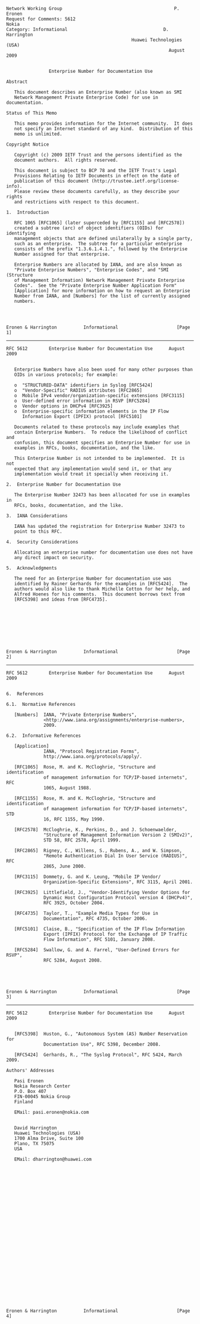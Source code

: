     Network Working Group                                          P. Eronen
    Request for Comments: 5612                                         Nokia
    Category: Informational                                    D. Harrington
                                                   Huawei Technologies (USA)
                                                                 August 2009


                    Enterprise Number for Documentation Use

    Abstract

       This document describes an Enterprise Number (also known as SMI
       Network Management Private Enterprise Code) for use in documentation.

    Status of This Memo

       This memo provides information for the Internet community.  It does
       not specify an Internet standard of any kind.  Distribution of this
       memo is unlimited.

    Copyright Notice

       Copyright (c) 2009 IETF Trust and the persons identified as the
       document authors.  All rights reserved.

       This document is subject to BCP 78 and the IETF Trust's Legal
       Provisions Relating to IETF Documents in effect on the date of
       publication of this document (http://trustee.ietf.org/license-info).
       Please review these documents carefully, as they describe your rights
       and restrictions with respect to this document.

    1.  Introduction

       RFC 1065 [RFC1065] (later superceded by [RFC1155] and [RFC2578])
       created a subtree (arc) of object identifiers (OIDs) for identifying
       management objects that are defined unilaterally by a single party,
       such as an enterprise.  The subtree for a particular enterprise
       consists of the prefix "1.3.6.1.4.1.", followed by the Enterprise
       Number assigned for that enterprise.

       Enterprise Numbers are allocated by IANA, and are also known as
       "Private Enterprise Numbers", "Enterprise Codes", and "SMI (Structure
       of Management Information) Network Management Private Enterprise
       Codes".  See the "Private Enterprise Number Application Form"
       [Application] for more information on how to request an Enterprise
       Number from IANA, and [Numbers] for the list of currently assigned
       numbers.




    Eronen & Harrington          Informational                      [Page 1]

------------------------------------------------------------------------

``` newpage
RFC 5612        Enterprise Number for Documentation Use      August 2009


   Enterprise Numbers have also been used for many other purposes than
   OIDs in various protocols; for example:

   o  "STRUCTURED-DATA" identifiers in Syslog [RFC5424]
   o  "Vendor-Specific" RADIUS attributes [RFC2865]
   o  Mobile IPv4 vendor/organization-specific extensions [RFC3115]
   o  User-defined error information in RSVP [RFC5284]
   o  Vendor options in DHCPv4 [RFC3925]
   o  Enterprise-specific information elements in the IP Flow
      Information Export (IPFIX) protocol [RFC5101]

   Documents related to these protocols may include examples that
   contain Enterprise Numbers.  To reduce the likelihood of conflict and
   confusion, this document specifies an Enterprise Number for use in
   examples in RFCs, books, documentation, and the like.

   This Enterprise Number is not intended to be implemented.  It is not
   expected that any implementation would send it, or that any
   implementation would treat it specially when receiving it.

2.  Enterprise Number for Documentation Use

   The Enterprise Number 32473 has been allocated for use in examples in
   RFCs, books, documentation, and the like.

3.  IANA Considerations

   IANA has updated the registration for Enterprise Number 32473 to
   point to this RFC.

4.  Security Considerations

   Allocating an enterprise number for documentation use does not have
   any direct impact on security.

5.  Acknowledgments

   The need for an Enterprise Number for documentation use was
   identified by Rainer Gerhards for the examples in [RFC5424].  The
   authors would also like to thank Michelle Cotton for her help, and
   Alfred Hoenes for his comments.  This document borrows text from
   [RFC5398] and ideas from [RFC4735].









Eronen & Harrington          Informational                      [Page 2]
```

------------------------------------------------------------------------

``` newpage
RFC 5612        Enterprise Number for Documentation Use      August 2009


6.  References

6.1.  Normative References

   [Numbers]  IANA, "Private Enterprise Numbers",
              <http://www.iana.org/assignments/enterprise-numbers>,
              2009.

6.2.  Informative References

   [Application]
              IANA, "Protocol Registration Forms",
              http://www.iana.org/protocols/apply/.

   [RFC1065]  Rose, M. and K. McCloghrie, "Structure and identification
              of management information for TCP/IP-based internets", RFC
              1065, August 1988.

   [RFC1155]  Rose, M. and K. McCloghrie, "Structure and identification
              of management information for TCP/IP-based internets", STD
              16, RFC 1155, May 1990.

   [RFC2578]  McCloghrie, K., Perkins, D., and J. Schoenwaelder,
              "Structure of Management Information Version 2 (SMIv2)",
              STD 58, RFC 2578, April 1999.

   [RFC2865]  Rigney, C., Willens, S., Rubens, A., and W. Simpson,
              "Remote Authentication Dial In User Service (RADIUS)", RFC
              2865, June 2000.

   [RFC3115]  Dommety, G. and K. Leung, "Mobile IP Vendor/
              Organization-Specific Extensions", RFC 3115, April 2001.

   [RFC3925]  Littlefield, J., "Vendor-Identifying Vendor Options for
              Dynamic Host Configuration Protocol version 4 (DHCPv4)",
              RFC 3925, October 2004.

   [RFC4735]  Taylor, T., "Example Media Types for Use in
              Documentation", RFC 4735, October 2006.

   [RFC5101]  Claise, B., "Specification of the IP Flow Information
              Export (IPFIX) Protocol for the Exchange of IP Traffic
              Flow Information", RFC 5101, January 2008.

   [RFC5284]  Swallow, G. and A. Farrel, "User-Defined Errors for RSVP",
              RFC 5284, August 2008.





Eronen & Harrington          Informational                      [Page 3]
```

------------------------------------------------------------------------

``` newpage
RFC 5612        Enterprise Number for Documentation Use      August 2009


   [RFC5398]  Huston, G., "Autonomous System (AS) Number Reservation for
              Documentation Use", RFC 5398, December 2008.

   [RFC5424]  Gerhards, R., "The Syslog Protocol", RFC 5424, March 2009.

Authors' Addresses

   Pasi Eronen
   Nokia Research Center
   P.O. Box 407
   FIN-00045 Nokia Group
   Finland

   EMail: pasi.eronen@nokia.com


   David Harrington
   Huawei Technologies (USA)
   1700 Alma Drive, Suite 100
   Plano, TX 75075
   USA

   EMail: dharrington@huawei.com




























Eronen & Harrington          Informational                      [Page 4]
```
